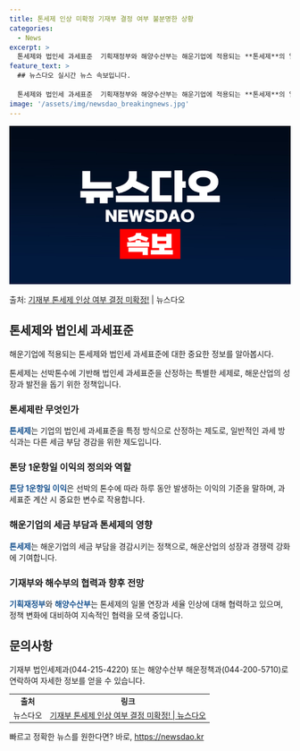 ```yaml
---
title: 톤세제 인상 미확정 기재부 결정 여부 불분명한 상황
categories:
  - News
excerpt: >
  톤세제와 법인세 과세표준  기획재정부와 해양수산부는 해운기업에 적용되는 **톤세제**의 일몰 연장과 함께 톤…
feature_text: >
  ## 뉴스다오 실시간 뉴스 속보입니다.

  톤세제와 법인세 과세표준  기획재정부와 해양수산부는 해운기업에 적용되는 **톤세제**의 일몰 연장과 함께 톤…
image: '/assets/img/newsdao_breakingnews.jpg'
---
```


![뉴스다오 속보](/assets/img/newsdao_breakingnews.jpg)

<p>출처: <a href="https://newsdao.kr/4474" rel="dofollow">기재부 톤세제 인상 여부 결정 미확정!</a> | 뉴스다오</p>

<h2 data-ke-size="size26">톤세제와 법인세 과세표준</h2>
해운기업에 적용되는 톤세제와 법인세 과세표준에 대한 중요한 정보를 알아봅시다.

<p data-ke-size="size16">톤세제는 선박톤수에 기반해 법인세 과세표준을 산정하는 특별한 세제로, 해운산업의 성장과 발전을 돕기 위한 정책입니다.</p>

<h3>톤세제란 무엇인가</h3>
<b><span style="color: #1a5490;">톤세제</span></b>는 기업의 법인세 과세표준을 특정 방식으로 산정하는 제도로, 일반적인 과세 방식과는 다른 세금 부담 경감을 위한 제도입니다.

<h3>톤당 1운항일 이익의 정의와 역할</h3>
<b><span style="color: #1a5490;">톤당 1운항일 이익</span></b>은 선박의 톤수에 따라 하루 동안 발생하는 이익의 기준을 말하며, 과세표준 계산 시 중요한 변수로 작용합니다.

<h3>해운기업의 세금 부담과 톤세제의 영향</h3>
<b><span style="color: #1a5490;">톤세제</span></b>는 해운기업의 세금 부담을 경감시키는 정책으로, 해운산업의 성장과 경쟁력 강화에 기여합니다.

<h3>기재부와 해수부의 협력과 향후 전망</h3>
<b><span style="color: #1a5490;">기획재정부</span></b>와 <b><span style="color: #1a5490;">해양수산부</span></b>는 톤세제의 일몰 연장과 세율 인상에 대해 협력하고 있으며, 정책 변화에 대비하여 지속적인 협력을 모색 중입니다.

<p data-ke-size="size16"></p>

<h2 data-ke-size="size26">문의사항</h2>
기재부 법인세제과(044-215-4220) 또는 해양수산부 해운정책과(044-200-5710)로 연락하여 자세한 정보를 얻을 수 있습니다.

<table>
  <tr>
    <td style="text-align: center; height: 17px;"><b>출처</b></td>
    <td style="text-align: center; height: 17px;"><b>링크</b></td>
  </tr>
  <tr>
    <td style="text-align: center; height: 17px;">뉴스다오</td>
    <td style="text-align: center; height: 17px;"><a href="https://newsdao.kr/4474">기재부 톤세제 인상 여부 결정 미확정! | 뉴스다오</a></td>
  </tr>
</table>
 

빠르고 정확한 뉴스를 원한다면? 바로, <a href="https://newsdao.kr" rel="dofollow">https://newsdao.kr</a>


    
